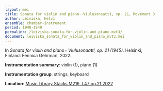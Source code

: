 ```yaml
---
layout: mei
title: Sonata for violin and piano--Viulusonaatti, op. 21, Movement 3 (1945)
author: Leiviska, Helvi
ensemble: chamber-instrument
period: 1940-1949
permalink: /leiviska-sonata-for-violin-and-piano-mvt3/
document: leiviska_sonata_for_violin_and_piano_mvt3.mei
---
```


In *Sonata for violin and piano= Viulusonaatti, op. 21 (1945).* Helsinki, Finland: Fennica Gehrman, 2022.

**Instrumentation summary**: violin (1), piano (1)

**Instrumentation group**: strings, keyboard

**Location**: <a href="https://tufts.primo.exlibrisgroup.com/permalink/01TUN_INST/1kc9gia/alma991018809261903851" target="_blank">Music Library Stacks M219 .L47 op.21 2022</a>